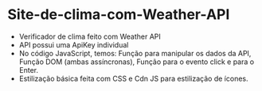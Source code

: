 # Site-de-clima-com-Weather-API

- Verificador de clima feito com Weather API
- API possui uma ApiKey individual
- No código JavaScript, temos: Função para manipular os dados da API, Função DOM (ambas assíncronas), Função para o evento click e para o Enter.
- Estilização básica feita com CSS e Cdn JS para estilização de ícones.
